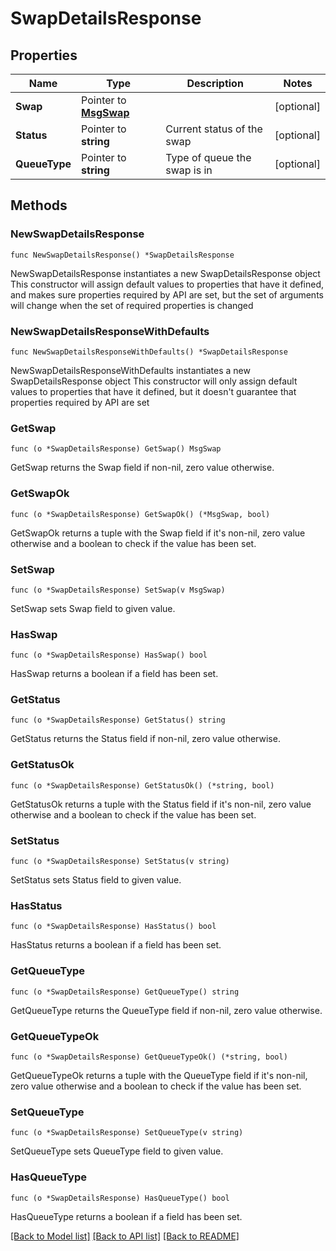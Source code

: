 # SwapDetailsResponse

## Properties

Name | Type | Description | Notes
------------ | ------------- | ------------- | -------------
**Swap** | Pointer to [**MsgSwap**](MsgSwap.md) |  | [optional] 
**Status** | Pointer to **string** | Current status of the swap | [optional] 
**QueueType** | Pointer to **string** | Type of queue the swap is in | [optional] 

## Methods

### NewSwapDetailsResponse

`func NewSwapDetailsResponse() *SwapDetailsResponse`

NewSwapDetailsResponse instantiates a new SwapDetailsResponse object
This constructor will assign default values to properties that have it defined,
and makes sure properties required by API are set, but the set of arguments
will change when the set of required properties is changed

### NewSwapDetailsResponseWithDefaults

`func NewSwapDetailsResponseWithDefaults() *SwapDetailsResponse`

NewSwapDetailsResponseWithDefaults instantiates a new SwapDetailsResponse object
This constructor will only assign default values to properties that have it defined,
but it doesn't guarantee that properties required by API are set

### GetSwap

`func (o *SwapDetailsResponse) GetSwap() MsgSwap`

GetSwap returns the Swap field if non-nil, zero value otherwise.

### GetSwapOk

`func (o *SwapDetailsResponse) GetSwapOk() (*MsgSwap, bool)`

GetSwapOk returns a tuple with the Swap field if it's non-nil, zero value otherwise
and a boolean to check if the value has been set.

### SetSwap

`func (o *SwapDetailsResponse) SetSwap(v MsgSwap)`

SetSwap sets Swap field to given value.

### HasSwap

`func (o *SwapDetailsResponse) HasSwap() bool`

HasSwap returns a boolean if a field has been set.

### GetStatus

`func (o *SwapDetailsResponse) GetStatus() string`

GetStatus returns the Status field if non-nil, zero value otherwise.

### GetStatusOk

`func (o *SwapDetailsResponse) GetStatusOk() (*string, bool)`

GetStatusOk returns a tuple with the Status field if it's non-nil, zero value otherwise
and a boolean to check if the value has been set.

### SetStatus

`func (o *SwapDetailsResponse) SetStatus(v string)`

SetStatus sets Status field to given value.

### HasStatus

`func (o *SwapDetailsResponse) HasStatus() bool`

HasStatus returns a boolean if a field has been set.

### GetQueueType

`func (o *SwapDetailsResponse) GetQueueType() string`

GetQueueType returns the QueueType field if non-nil, zero value otherwise.

### GetQueueTypeOk

`func (o *SwapDetailsResponse) GetQueueTypeOk() (*string, bool)`

GetQueueTypeOk returns a tuple with the QueueType field if it's non-nil, zero value otherwise
and a boolean to check if the value has been set.

### SetQueueType

`func (o *SwapDetailsResponse) SetQueueType(v string)`

SetQueueType sets QueueType field to given value.

### HasQueueType

`func (o *SwapDetailsResponse) HasQueueType() bool`

HasQueueType returns a boolean if a field has been set.


[[Back to Model list]](../README.md#documentation-for-models) [[Back to API list]](../README.md#documentation-for-api-endpoints) [[Back to README]](../README.md)



